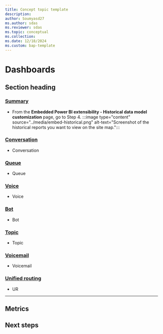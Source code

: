 ```yaml
---
title: Concept topic template 
description: 
author: Soumyasd27
ms.author: sdas
ms.reviewer: sdas
ms.topic: conceptual
ms.collection:
ms.date: 12/18/2024
ms.custom: bap-template
---
```



# Dashboards


## Section heading

### [Summary](#tab/realtimedatamodelcustomization)

- From the **Embedded Power BI extensibility - Historical data model customization** page, go to Step 4.
    :::image type="content" source="../media/embed-historical.png" alt-text="Screenshot of the historical reports you want to view on the site map.":::

### [Conversation](#tab/historicaldatamodelcustomization)

- Conversation

### [Queue](#tab/realtimedatamodelcustomization)

- Queue

### [Voice](#tab/historicaldatamodelcustomization)

- Voice

### [Bot](#tab/historicaldatamodelcustomization)

- Bot

### [Topic](#tab/historicaldatamodelcustomization)

- Topic

### [Voicemail](#tab/historicaldatamodelcustomization)

- Voicemail

### [Unified routing](#tab/historicaldatamodelcustomization)

- UR

---

## Metrics

## Next steps


